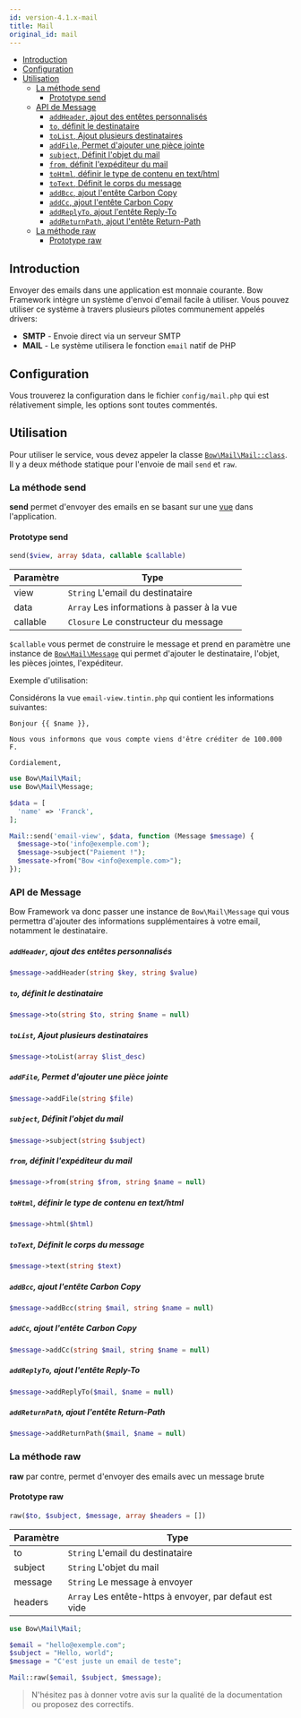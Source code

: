 ```yaml
---
id: version-4.1.x-mail
title: Mail
original_id: mail
---
```


- [Introduction](#introduction)
- [Configuration](#configuration)
- [Utilisation](#utilisation)
  - [La méthode send](#la-m%c3%a9thode-send)
    - [Prototype send](#prototype-send)
  - [API de Message](#api-de-message)
      - [`addHeader`, ajout des entêtes personnalisés](#addheader-ajout-des-ent%c3%aates-personnalis%c3%a9s)
      - [`to`, définit le destinataire](#to-d%c3%a9finit-le-destinataire)
      - [`toList`, Ajout plusieurs destinataires](#tolist-ajout-plusieurs-destinataires)
      - [`addFile`, Permet d'ajouter une pièce jointe](#addfile-permet-dajouter-une-pi%c3%a8ce-jointe)
      - [`subject`, Définit l'objet du mail](#subject-d%c3%a9finit-lobjet-du-mail)
      - [`from`, définit l'expéditeur du mail](#from-d%c3%a9finit-lexp%c3%a9diteur-du-mail)
      - [`toHtml`, définir le type de contenu en text/html](#tohtml-d%c3%a9finir-le-type-de-contenu-en-texthtml)
      - [`toText`, Définit le corps du message](#totext-d%c3%a9finit-le-corps-du-message)
      - [`addBcc`, ajout l'entête Carbon Copy](#addbcc-ajout-lent%c3%aate-carbon-copy)
      - [`addCc`, ajout l'entête Carbon Copy](#addcc-ajout-lent%c3%aate-carbon-copy)
      - [`addReplyTo`, ajout l'entête Reply-To](#addreplyto-ajout-lent%c3%aate-reply-to)
      - [`addReturnPath`, ajout l'entête Return-Path](#addreturnpath-ajout-lent%c3%aate-return-path)
  - [La méthode raw](#la-m%c3%a9thode-raw)
    - [Prototype raw](#prototype-raw)

## Introduction

Envoyer des emails dans une application est monnaie courante. Bow Framework intègre un système d'envoi d'email facile à utiliser. Vous pouvez utiliser ce système à travers plusieurs pilotes communement appelés drivers:

- **SMTP** - Envoie direct via un serveur SMTP
- **MAIL** - Le système utilisera le fonction `email` natif de PHP

## Configuration

Vous trouverez la configuration dans le fichier `config/mail.php` qui est rélativement simple, les options sont toutes commentés.

## Utilisation

Pour utiliser le service, vous devez appeler la classe [`Bow\Mail\Mail::class`](https://bowphp.github.io/api/master/Bow/Mail). Il y a deux méthode statique pour l'envoie de mail `send` et `raw`.

### La méthode send

**send** permet d'envoyer des emails en se basant sur une [vue](http://bowphp.github.io/docs/views) dans l'application.

#### Prototype send

```php
send($view, array $data, callable $callable)
```

| Paramètre | Type |
|----------|------|
| view | `String` L'email du destinataire |
| data | `Array` Les informations à passer à la vue |
| callable | `Closure` Le constructeur du message |

`$callable` vous permet de construire le message et prend en paramètre une instance de [`Bow\Mail\Message`](https://bowphp.github.io/api/master/Bow/Mail/Message.html) qui permet d'ajouter le destinataire, l'objet, les pièces jointes, l'expéditeur.

Exemple d'utilisation:

Considérons la vue `email-view.tintin.php` qui contient les informations suivantes:

```twig
Bonjour {{ $name }},

Nous vous informons que vous compte viens d'être créditer de 100.000 F.

Cordialement,
```

```php
use Bow\Mail\Mail;
use Bow\Mail\Message;

$data = [
  'name' => 'Franck',
];

Mail::send('email-view', $data, function (Message $message) {
  $message->to('info@exemple.com');
  $message->subject("Paiement !");
  $messate->from("Bow <info@exemple.com>");
});
```

### API de Message

Bow Framework va donc passer une instance de `Bow\Mail\Message` qui vous permettra d'ajouter des informations supplémentaires à votre email, notamment le destinataire.

##### `addHeader`, ajout des entêtes personnalisés

```php
$message->addHeader(string $key, string $value)
```

##### `to`, définit le destinataire

```php
$message->to(string $to, string $name = null)
```

##### `toList`, Ajout plusieurs destinataires

```php
$message->toList(array $list_desc)
```

##### `addFile`, Permet d'ajouter une pièce jointe

```php
$message->addFile(string $file)
```

##### `subject`, Définit l'objet du mail

```php
$message->subject(string $subject)
```

##### `from`, définit l'expéditeur du mail

```php
$message->from(string $from, string $name = null)
```

##### `toHtml`, définir le type de contenu en text/html

```php
$message->html($html)
```

##### `toText`, Définit le corps du message

```php
$message->text(string $text)
```

##### `addBcc`, ajout l'entête Carbon Copy

```php
$message->addBcc(string $mail, string $name = null)
```

##### `addCc`, ajout l'entête Carbon Copy

```php
$message->addCc(string $mail, string $name = null)
```

##### `addReplyTo`, ajout l'entête Reply-To

```php
$message->addReplyTo($mail, $name = null)
```

##### `addReturnPath`, ajout l'entête Return-Path

```php
$message->addReturnPath($mail, $name = null)
```

### La méthode raw

**raw** par contre, permet d'envoyer des emails avec un message brute

#### Prototype raw

```php
raw($to, $subject, $message, array $headers = [])
```

| Paramètre | Type |
|----------|------|
| to | `String` L'email du destinataire |
| subject | `String` L'objet du mail |
| message | `String` Le message à envoyer |
| headers | `Array` Les entête-https à envoyer, par defaut est vide |

```php
use Bow\Mail\Mail;

$email = "hello@exemple.com";
$subject = "Hello, world";
$message = "C'est juste un email de teste";

Mail::raw($email, $subject, $message);
```

> N'hésitez pas à donner votre avis sur la qualité de la documentation ou proposez des correctifs.
